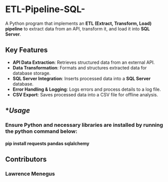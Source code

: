 # ETL-Pipeline-SQL-

A Python program that implements an **ETL (Extract, Transform, Load) pipeline** to extract data from an API, transform it, and load it into **SQL Server**.

## **Key Features**
- **API Data Extraction**: Retrieves structured data from an external API.
- **Data Transformation**: Formats and structures extracted data for database storage.
- **SQL Server Integration**: Inserts processed data into a **SQL Server** database.
- **Error Handling & Logging**: Logs errors and process details to a log file.
- **CSV Export**: Saves processed data into a CSV file for offline analysis.

## **Usage*
### Ensure **Python** and necessary libraries are installed by running the python command below:
#### pip install requests pandas sqlalchemy


## **Contributors**
### Lawrence Menegus
